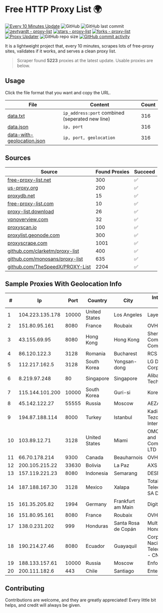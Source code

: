 
# Free HTTP Proxy List 🌍

[![Every 10 Minutes Update](https://github.com/mertguvencli/http-proxy-list/actions/workflows/main.yml/badge.svg?branch=main)](https://github.com/mertguvencli/http-proxy-list/actions/workflows/main.yml)
![GitHub](https://img.shields.io/github/license/mertguvencli/http-proxy-list)
![GitHub last commit](https://img.shields.io/github/last-commit/mertguvencli/http-proxy-list)
[![zevtyardt - proxy-list](https://img.shields.io/static/v1?label=zevtyardt&message=proxy-list&color=blue&logo=github)](https://github.com/zevtyardt/proxy-list "Go to GitHub repo")
[![stars - proxy-list](https://img.shields.io/github/stars/zevtyardt/proxy-list?style=social)](https://github.com/zevtyardt/proxy-list)
[![forks - proxy-list](https://img.shields.io/github/forks/zevtyardt/proxy-list?style=social)](https://github.com/zevtyardt/proxy-list)
[![Proxy Updater](https://github.com/zevtyardt/proxy-list/workflows/Proxy%20Updater/badge.svg)](https://github.com/zevtyardt/proxy-list/actions?query=workflow:"Proxy+Updater")
![GitHub repo size](https://img.shields.io/github/repo-size/zevtyardt/proxy-list)
[![GitHub commit activity](https://img.shields.io/github/commit-activity/m/zevtyardt/proxy-list?logo=commits)](https://github.com/zevtyardt/proxy-list/commits/main)

It is a lightweight project that, every 10 minutes, scrapes lots of free-proxy sites, validates if it works, and serves a clean proxy list.

> Scraper found **5223** proxies at the latest update. Usable proxies are below.

## Usage

Click the file format that you want and copy the URL.

|File|Content|Count|
|----|-------|-----|
|[data.txt](https://raw.githubusercontent.com/mertguvencli/http-proxy-list/main/proxy-list/data.txt)|`ip_address:port` combined (seperated new line)|316|
|[data.json](https://raw.githubusercontent.com/mertguvencli/http-proxy-list/main/proxy-list/data.json)|`ip, port`|316|
|[data-with-geolocation.json](https://raw.githubusercontent.com/mertguvencli/http-proxy-list/main/proxy-list/data-with-geolocation.json)|`ip, port, geolocation`|316|

## Sources

|Source|Found Proxies|Succeed|
|------|-------------|-------|
|[free-proxy-list.net](https://free-proxy-list.net)|300|✅|
|[us-proxy.org](https://www.us-proxy.org)|200|✅|
|[proxydb.net](http://proxydb.net)|15|✅|
|[free-proxy-list.com](https://free-proxy-list.com/?page=&port=&type%5B%5D=http&type%5B%5D=https&up_time=0&search=Search)|10|✅|
|[proxy-list.download](https://www.proxy-list.download/HTTP)|26|✅|
|[vpnoverview.com](https://vpnoverview.com/privacy/anonymous-browsing/free-proxy-servers)|32|✅|
|[proxyscan.io](https://www.proxyscan.io)|100|✅|
|[proxylist.geonode.com](https://proxylist.geonode.com/api/proxy-list?limit=300&page=1&sort_by=lastChecked&sort_type=desc&protocols=http,https)|300|✅|
|[proxyscrape.com](https://api.proxyscrape.com/v2/?request=displayproxies&protocol=http&timeout=10000&country=all&ssl=all&anonymity=all)|1001|✅|
|[github.com/clarketm/proxy-list](https://raw.githubusercontent.com/clarketm/proxy-list/master/proxy-list-raw.txt)|400|✅|
|[github.com/monosans/proxy-list](https://raw.githubusercontent.com/monosans/proxy-list/main/proxies/http.txt)|635|✅|
|[github.com/TheSpeedX/PROXY-List](https://raw.githubusercontent.com/TheSpeedX/PROXY-List/master/http.txt)|2204|✅|


## Sample Proxies With Geolocation Info

|#|Ip|Port|Country|City|Internet Service Provider|
|-|--|----|-------|----|-------------------------|
|1|104.223.135.178|10000|United States|Los Angeles|LayerHost|
|2|151.80.95.161|8080|France|Roubaix|OVH SAS|
|3|43.155.69.95|8080|Hong Kong|Hong Kong|Shenzhen Tencent Computer Systems Company Limited|
|4|86.120.122.3|3128|Romania|Bucharest|RCS & RDS|
|5|112.217.162.5|3128|South Korea|Yongsan-dong|LG DACOM Corporation|
|6|8.219.97.248|80|Singapore|Singapore|Alibaba (US) Technology Co., Ltd.|
|7|115.144.101.200|10000|South Korea|Guri-si|Korea Telecom|
|8|45.142.122.27|55555|Russia|Moscow|AEZA GROUP Ltd|
|9|194.87.188.114|8000|Turkey|Istanbul|Kadir Huseyin Tezcan Nosspeed Internet Teknolojileri|
|10|103.89.12.71|3128|United States|Miami|OMC Computers and Communications LTD|
|11|66.70.178.214|9300|Canada|Beauharnois|OVH SAS|
|12|200.105.215.22|33630|Bolivia|La Paz|AXS Bolivia S. A.|
|13|157.119.221.23|8080|Indonesia|Semarang|DESNET|
|14|187.188.167.30|3128|Mexico|Xalapa|Total Play Telecomunicaciones SA De CV|
|15|161.35.205.82|1994|Germany|Frankfurt am Main|DigitalOcean, LLC|
|16|151.80.95.161|8080|France|Roubaix|OVH SAS|
|17|138.0.231.202|999|Honduras|Santa Rosa de Copán|Multicable De Honduras|
|18|190.214.27.46|8080|Ecuador|Guayaquil|Corporacion Nacional De Telecomunicaciones - CNT EP|
|19|188.133.157.61|10000|Russia|Moscow|Enforta-MSK|
|20|200.111.182.6|443|Chile|Santiago|Entel Chile S.A.|



## Contributing

Contributions are welcome, and they are greatly appreciated! Every
little bit helps, and credit will always be given.

